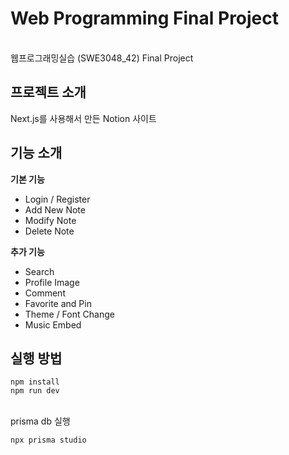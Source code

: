 # Web Programming Final Project

<br>웹프로그래밍실습 (SWE3048_42) Final Project

## 프로젝트 소개
Next.js를 사용해서 만든 Notion 사이트<br>

## 기능 소개
**기본 기능**
+ Login / Register
+ Add New Note
+ Modify Note
+ Delete Note

**추가 기능**
+ Search
+ Profile Image
+ Comment
+ Favorite and Pin
+ Theme / Font Change
+ Music Embed

## 실행 방법
```
npm install
npm run dev
```
<br> prisma db 실행
```
npx prisma studio
```
